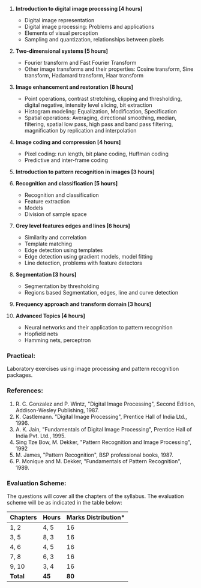 1. **Introduction to digital image processing [4 hours]**
    * Digital image representation
    * Digital image processing: Problems and applications
    * Elements of visual perception
    * Sampling and quantization, relationships between pixels

2. **Two-dimensional systems [5 hours]**
    * Fourier transform and Fast Fourier Transform
    * Other image transforms and their properties: Cosine transform, Sine transform, Hadamard transform, Haar transform 

3. **Image enhancement and restoration [8 hours]**
    * Point operations, contrast stretching, clipping and thresholding, digital negative, intensity level slicing, bit extraction
    * Histogram modeling: Equalization, Modification, Specification 
    * Spatial operations: Averaging, directional smoothing, median, filtering, spatial low pass, high pass and band pass filtering, magnification by replication and interpolation

4. **Image coding and compression [4 hours]**
    * Pixel coding: run length, bit plane coding, Huffman coding 
    * Predictive and inter-frame coding

5. **Introduction to pattern recognition in images [3 hours]**

6. **Recognition and classification [5 hours]**
    * Recognition and classification
    * Feature extraction
    * Models
    * Division of sample space

7. **Grey level features edges and lines [6 hours]**
    * Similarity and correlation
    * Template matching
    * Edge detection using templates
    * Edge detection using gradient models, model fitting
    * Line detection, problems with feature detectors

8. **Segmentation [3 hours]**
    * Segmentation by thresholding
    * Regions based Segmentation, edges, line and curve detection

9. **Frequency approach and transform domain [3 hours]**

10. **Advanced Topics [4 hours]**
    * Neural networks and their application to pattern recognition
    * Hopfield nets
    * Hamming nets, perceptron

### Practical:

Laboratory exercises using image processing and pattern recognition packages. 

### References:

1. R. C. Gonzalez and P. Wintz, "Digital Image Processing", Second Edition, Addison-Wesley Publishing, 1987.
2. K. Castlemann. "Digital Image Processing", Prentice Hall of India Ltd., 1996.
3. A. K. Jain, "Fundamentals of Digital Image Processing", Prentice Hall of India Pvt. Ltd., 1995.
4. Sing Tze Bow, M. Dekker, "Pattern Recognition and Image Processing", 1992
5. M. James, "Pattern Recognition", BSP professional books, 1987.
6. P. Monique and M. Dekker, "Fundamentals of Pattern Recognition", 1989.

### Evaluation Scheme:

The questions will cover all the chapters of the syllabus. The evaluation scheme will be as indicated in the table below:

| Chapters  | Hours  | Marks Distribution* |
| --------- | ------ | ------------------- |
| 1, 2      | 4, 5   | 16                  |
| 3, 5      | 8, 3   | 16                  |
| 4, 6      | 4, 5   | 16                  |
| 7, 8      | 6, 3   | 16                  |
| 9, 10     | 3, 4   | 16                  |
| **Total** | **45** | **80**              |

